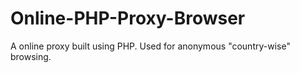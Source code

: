 Online-PHP-Proxy-Browser
========================

A online proxy built using PHP. Used for anonymous "country-wise" browsing.
